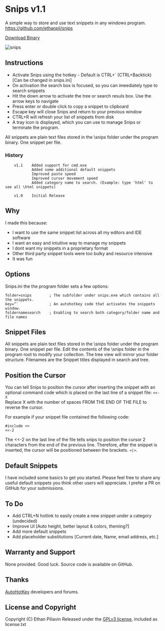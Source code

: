 # Snips v1.1
A simple way to store and use text snippets in any windows program.
https://github.com/ethanpil/snips

[Download Binary](https://github.com/ethanpil/snips/releases)

![snips](https://cloud.githubusercontent.com/assets/254784/21910990/78f0bc36-d8ec-11e6-84c8-88a801bd4d20.gif)

## Instructions

* Activate Snips using the hotkey - Default is CTRL+` (CTRL+Backtick) [Can be changed in snips.ini]
* On activation the search box is focused, so you can imeediately type to search snippets 
* Hit the down arrow to activate the tree or search resuls box. Use the arrow keys to navigate 
* Press enter or double click to copy a snippet to clipboard
* Escape key will close Snips and return to your previous window
* CTRL+R will refresh your list of snippets from disk
* A tray icon is displayed, which you can use to manage Snips or terminate the program.

All snippets are plain text files stored in the \snips folder under the program binary. One snippet per file. 

### History

````
    v1.1    Added support for cmd.exe
            Added some additional default snippets
            Improved paste speed
            Improved cursor movement speed
            Added category name to search. (Example: type 'html' to see all \html snippets)

    v1.0    Initial Release

````

## Why

I made this because:

 * I want to use the same snippet list across all my editors and IDE software
 * I want an easy and intuitive way to manage my snippets
 * I dont want my snippets in a proprietary format
 * Other third party snippet tools were too bulky and resource intensive
 * It was fun

## Options

Snips.ini the the program folder sets a few options:

    folder=snips        ; The subfolder under snips.exe which contains all the snippets.
    key=^`              ; An autohotkey code that activates the snippets window.
    foldernamesearch    ; Enabling to search both category/folder name and file names

## Snippet Files

All snippets are plain text files stored in the \snips folder under the program binary. One snippet per file. Edit the contents of the \snips folder in the program root to modify your collection. The tree view will mirror your folder structure. Filenames are the Snippet titles displayed in search and tree.

## Position the Cursor

You can tell Snips to position the cursor after inserting the snippet with an optional command code which is placed on the last line of a snippet file: `<<-X`   
Replace X with the number of spaces FROM THE END OF THE FILE to reverse the cursor. 

For example if your snippet file contained the following code:

    #include <>
    <<-2

The <<-2 on the last line of the file tells snips to position the cursor 2 characters from the end of the previous line. Therefore, after the snippet is inserted, the cursor will be positioned between the brackets. `<|>`.

## Default Snippets

I have included some basics to get you started. Please feel free to share any useful default snippets you think other users will appreciate. I prefer a PR on GitHub for your submissions.

## To Do

* Add CTRL+N hotlink to easily create a new snippet under a category (undecided)
* Improve UI [Auto height, better layout & colors, theming?]
* Add more default snippets
* Add placeholder substitutions [Current date, Name, email address, etc.]

## Warranty and Support

None provided. Good luck. Source code is available on GitHub.

## Thanks

[AutoHotKey](https://autohotkey.com/) developers and forums.

## License and Copyright
Copyright (C) Ethan Piliavin
Released under the [GPLv3 license](https://www.gnu.org/licenses/gpl-3.0.en.html), included as license.txt
